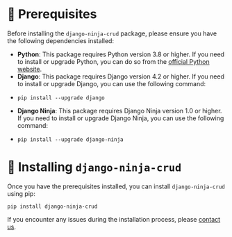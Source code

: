 # 👀 Prerequisites

Before installing the `django-ninja-crud` package, please ensure you have the following dependencies installed:

- **Python**: This package requires Python version 3.8 or higher. If you need to install or upgrade Python, you can do so from the [official Python website](https://www.python.org/downloads/).
- **Django**: This package requires Django version 4.2 or higher. If you need to install or upgrade Django, you can use the following command:
- ```shell
  pip install --upgrade django
  ```
- **Django Ninja**: This package requires Django Ninja version 1.0 or higher. If you need to install or upgrade Django Ninja, you can use the following command:
- ```shell
  pip install --upgrade django-ninja
  ```

# 🥷 Installing `django-ninja-crud`

Once you have the prerequisites installed, you can install `django-ninja-crud` using pip:

```shell
pip install django-ninja-crud
```

If you encounter any issues during the installation process, please [contact us](https://github.com/hbakri).
